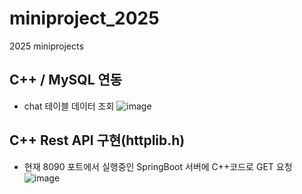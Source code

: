 # miniproject_2025
2025 miniprojects
## C++ / MySQL 연동
- chat 테이블 데이터 조회
![image](https://github.com/user-attachments/assets/39f5ae6e-2205-4493-973b-60e3a92748bc)

## C++ Rest API 구현(httplib.h)
- 현재 8090 포트에서 실행중인 SpringBoot 서버에 C++코드로 GET 요청
![image](https://github.com/user-attachments/assets/5e57119c-e9cd-49d1-9376-819501a62db8)

